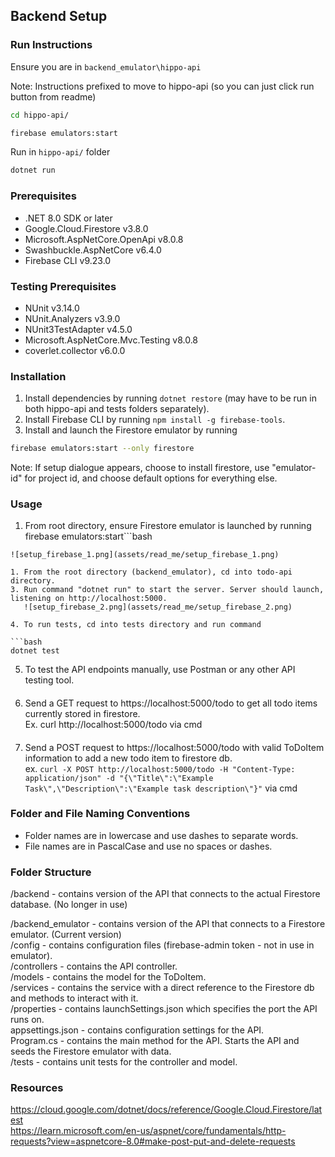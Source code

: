 ## Backend Setup

### Run Instructions

Ensure you are in `backend_emulator\hippo-api`

Note: Instructions prefixed to move to hippo-api (so you can just click run button from readme)

```bash
cd hippo-api/
```

```bash 
firebase emulators:start
```

Run in `hippo-api/` folder

```bash
dotnet run
```

### Prerequisites

- .NET 8.0 SDK or later
- Google.Cloud.Firestore v3.8.0
- Microsoft.AspNetCore.OpenApi v8.0.8
- Swashbuckle.AspNetCore v6.4.0
- Firebase CLI v9.23.0

### Testing Prerequisites

- NUnit v3.14.0
- NUnit.Analyzers v3.9.0
- NUnit3TestAdapter v4.5.0
- Microsoft.AspNetCore.Mvc.Testing v8.0.8
- coverlet.collector v6.0.0

### Installation

1. Install dependencies by running `dotnet restore` (may have to be run in both hippo-api and tests folders separately).
2. Install Firebase CLI by running ```npm install -g firebase-tools```.
3. Install and launch the Firestore emulator by running

```bash 
firebase emulators:start --only firestore
```

Note: If setup dialogue appears, choose to install firestore, use "emulator-id" for project id, and choose default
options for everything else.

### Usage

1. From root directory, ensure Firestore emulator is launched by running
   firebase emulators:start```bash

```
![setup_firebase_1.png](assets/read_me/setup_firebase_1.png)

1. From the root directory (backend_emulator), cd into todo-api directory.
3. Run command "dotnet run" to start the server. Server should launch, listening on http://localhost:5000.
   ![setup_firebase_2.png](assets/read_me/setup_firebase_2.png)

4. To run tests, cd into tests directory and run command

```bash
dotnet test
```

5. To test the API endpoints manually, use Postman or any other API testing tool.

####

6. Send a GET request to https://localhost:5000/todo to get all todo items currently stored in
   firestore.  
   Ex. curl http://localhost:5000/todo via cmd

####

7. Send a POST request to https://localhost:5000/todo with valid ToDoItem information
   to add a new todo item to firestore db.     
   ex.
   `curl -X POST http://localhost:5000/todo -H "Content-Type: application/json" -d "{\"Title\":\"Example Task\",\"Description\":\"Example task description\"}"`
   via cmd

### Folder and File Naming Conventions

- Folder names are in lowercase and use dashes to separate words.
- File names are in PascalCase and use no spaces or dashes.

### Folder Structure

/backend - contains version of the API that connects to the actual Firestore database. (No longer in use)

/backend_emulator - contains version of the API that connects to a Firestore emulator. (Current version)  
/config - contains configuration files (firebase-admin token - not in use in emulator).  
/controllers - contains the API controller.  
/models - contains the model for the ToDoItem.  
/services - contains the service with a direct reference to the Firestore db and methods to interact with it.  
/properties - contains launchSettings.json which specifies the port the API runs on.  
appsettings.json - contains configuration settings for the API.  
Program.cs - contains the main method for the API. Starts the API and seeds the Firestore emulator with data.  
/tests - contains unit tests for the controller and model.

### Resources

https://cloud.google.com/dotnet/docs/reference/Google.Cloud.Firestore/latest  
https://learn.microsoft.com/en-us/aspnet/core/fundamentals/http-requests?view=aspnetcore-8.0#make-post-put-and-delete-requests
